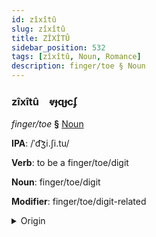 ```yaml
---
id: zîxîtû
slug: zîxîtû
title: ZÎXÎTÛ
sidebar_position: 532
tags: [zîxîtû, Noun, Romance]
description: finger/toe § Noun
---
```


### zîxîtû&emsp;<span kind="abugida">ⱴɟɋɟcʄ</span>

*finger/toe* **§** [Noun](../../tags/Noun)

**IPA**: /ˈd͡ʒi.ʃi.tu/

**Verb**: to be a finger/toe/digit

**Noun**: finger/toe/digit

**Modifier**: finger/toe/digit-related

<details>
    <summary>Origin</summary>
    Portuguese dígito /ˈd͡ʒi.ʒi.tu/<br/>
    <em>Romance Language Family</em>
</details>